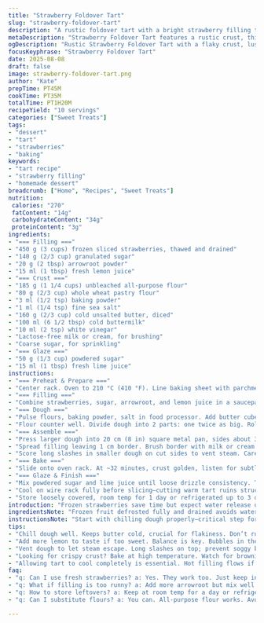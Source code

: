 ```yaml
---
title: "Strawberry Foldover Tart"
slug: "strawberry-foldover-tart"
description: "A rustic foldover tart with a bright strawberry filling thickened with arrowroot instead of cornstarch. The crust swaps out some flour for whole wheat pastry flour for nuttier depth. A splash of lemon juice brightens the berries. Quick to assemble, baked high for golden, flaky edges. Finished with a sharp lime glaze rather than simple sugar icing. This tart holds its shape well and offers a balance of tender crust and juicy, thickened fruit. The berry filling bubbles and thickens, signaling readiness. Ideal for home bakers wanting a straightforward, no-fuss dessert with a slight twist on classic strawberry chausson."
metaDescription: "Strawberry Foldover Tart features a rustic crust, thick strawberry filling, and a tangy lime glaze. Perfect for a simple yet impressive dessert."
ogDescription: "Rustic Strawberry Foldover Tart with a flaky crust, luscious strawberry filling, and a zesty lime glaze. A delightful twist on classic desserts."
focusKeyphrase: "Strawberry Foldover Tart"
date: 2025-08-08
draft: false
image: strawberry-foldover-tart.png
author: "Kate"
prepTime: PT45M
cookTime: PT35M
totalTime: PT1H20M
recipeYield: "10 servings"
categories: ["Sweet Treats"]
tags:
- "dessert"
- "tart"
- "strawberries"
- "baking"
keywords:
- "tart recipe"
- "strawberry filling"
- "homemade dessert"
breadcrumb: ["Home", "Recipes", "Sweet Treats"]
nutrition: 
 calories: "270"
 fatContent: "14g"
 carbohydrateContent: "34g"
 proteinContent: "3g"
ingredients:
- "=== Filling ==="
- "450 g (3 cups) frozen sliced strawberries, thawed and drained"
- "140 g (2/3 cup) granulated sugar"
- "20 g (2 tbsp) arrowroot powder"
- "15 ml (1 tbsp) fresh lemon juice"
- "=== Crust ==="
- "185 g (1 1/4 cups) unbleached all-purpose flour"
- "80 g (2/3 cup) whole wheat pastry flour"
- "3 ml (1/2 tsp) baking powder"
- "1 ml (1/4 tsp) fine sea salt"
- "160 g (2/3 cup) cold unsalted butter, diced"
- "100 ml (6 1/2 tbsp) cold buttermilk"
- "10 ml (2 tsp) white vinegar"
- "Lactose-free milk or cream, for brushing"
- "Coarse sugar, for sprinkling"
- "=== Glaze ==="
- "50 g (1/3 cup) powdered sugar"
- "15 ml (1 tbsp) fresh lime juice"
instructions:
- "=== Preheat & Prepare ==="
- "Center rack. Oven to 210 °C (410 °F). Line baking sheet with parchment. Cold butter is key — keep it chilled until mixed."
- "=== Filling ==="
- "Combine strawberries, sugar, arrowroot, and lemon juice in a saucepan. Stir constantly over medium heat. Mixture thickens and bubbles with a glossy sheen. Taste for balance - more lemon cuts sweetness if dull. Off heat, cover with plastic touching surface. Chill 45 minutes; filling cool but not frozen."
- "=== Dough ==="
- "Pulse flours, baking powder, salt in food processor. Add butter cubes, pulse short bursts till peas-sized lumps remain. Mix buttermilk and vinegar, add gradually while pulsing. Dough just comes together — avoid overmixing or it gets tough."
- "Flour counter well. Divide dough into 2 parts: one twice as big. Roll larger to 27 cm (10.5 in) square, smaller 20 cm (8 in). Chill both 15 minutes to firm up and prevent shrink."
- "=== Assemble ==="
- "Press larger dough into 20 cm (8 in) square metal pan, sides about 3/4 height. Trim edges flush, no gaps."
- "Spread filling leaving 1 cm border. Brush border with milk or cream for seal."
- "Score long slashes in smaller dough on cut sides to vent steam. Carefully lift and cover filling. Crimp edges firmly to lock. Brush top with milk. Sprinkle coarse sugar evenly."
- "=== Bake ==="
- "Slide onto oven rack. At ~32 minutes, crust golden, listen for subtle crackle of crisping edges, bottom browned but not burnt. If bottom feels soft when lightly lifted, return 3–5 minutes. Don’t rush cool — sizzle inside indicates filling still sets."
- "=== Glaze & Finish ==="
- "Mix powdered sugar and lime juice until loose drizzle consistency. Transfer to small piping bag or zip bag with corner snipped. Drizzle across tart in thin, irregular lines. Sets quickly with room air."
- "Cool on wire rack fully before slicing—cutting warm tart ruins structure, squishing filling."
- "Store loosely covered, room temp for 1 day or refrigerated up to 3 days. Bring to room temp before serving."
introduction: "Frozen strawberries save time but expect water release on thawing. Thickening needs arrowroot over cornstarch for clearer, less gummy finish—less is more here. Whole wheat pastry flour adds slight nuttiness and stronger dough structure without toughness. Vinegar plus buttermilk acids activate baking powder better. Rolling dough chilled keeps butter bits intact for flaky layers—not a paste. Long slits vent steam and prevent soggy top. Sugar sprinkling caramelizes into a crunchy top. Lime juice glaze cuts sweetness with a fresh finish. Timing flexible; cues matter more—the dough’s look, filling’s bubble, the crust’s smell. Chill filling, dough, chills keep everything measured. Expect some cracks, rustic look. Slice carefully. Storage needs care to avoid sogginess. Ready for some classic French skill with a twist."
ingredientsNote: "Frozen fruit defrosted fully and drained avoids watery mess but don’t squeeze or juice too much, need body. Arrowroot yields clear, shiny filling, less pasty than cornstarch, works best with acid like lemon for thickening. Substitutions: use tapioca starch if arrowroot unavailable. Whole wheat pastry flour up to 30% adds flavor, strength; avoid straight whole wheat flour or will toughen. Buttermilk vinegar mix acidify batter activating baking powder; if unavailable, yogurt or lemon juice works but adjust quantity for dough hydration. Butter must be very cold, cut size of peas; melted butter ruins flakiness. Milk brushing encourages golden hue and seals dough edges; cream richer but prone to burning – watch oven. Glaze lime juice swaps out water, adds zing. Sugar on top gives crunch, but can burn easily if oven is too hot—watch closely."
instructionsNote: "Start with chilling dough properly—critical step for flaky crust. Mixing butter lumps sized carefully; too fine, dough’s greasy; too big, uneven bake. Roll dough evenly for uniform bake; patch holes by pressing extra dough, no re-rolling or gluten toughens. Assemble quickly, chill again if dough warms. Baking high temp produces crispy edges, prevents wet bottom; crackling sounds signal progressing bake. Use tactile cues: crust should lift firm, bottom browned not burnt. Filling bubbles turn thick and glossy when ready. Let cool on rack to set structure; hot filling flows out if cut too early. Glaze applied last so doesn’t burn; piping better than spoon for control. Cooling overnight improves flavor melding. Watch for shrinks—dont overstretch dough or edges pull back. Rest between steps saves frustration. Expect rustic look, not polished pie. Slicing needs serrated knife, light sawing motion to avoid tearing crust."
tips:
- "Chill dough well. Keeps butter cold, crucial for flakiness. Don’t rush letting it rest. Stop mixing when dough barely comes together; overworking toughens it. Air pockets matter. Lumpy butter is good."
- "Add more lemon to taste if too sweet. Balance is key. Bubbles in the filling? Sweetness changes too. Cover filling when cooling to prevent skin. Time well spent chilling; filling should be cool but not icy."
- "Vent dough to let steam escape. Long slashes on top; prevent soggy bits. If edges crack, fix with extra dough patches, don't reroll. Quick assembly helps maintain temperature."
- "Looking for crispy crust? Bake at high temperature. Watch for browning around edges. When it crackles, it’s close. Don’t mistake the sizzle for done; filling needs time to thicken."
- "Allowing tart to cool completely is essential. Hot filling flows if you slice too early. Serve at room temperature for flavors, textures to settle. Drizzle glaze after cooling."
faq:
- "q: Can I use fresh strawberries? a: Yes. They work too. Just keep in mind they contain more water. Adjust thickening if needed. Cook longer to achieve thickness."
- "q: What if filling is too runny? a: Add more arrowroot but mix well. Too much leads to gumminess. Monitor while cooling; it thickens as it sits."
- "q: How to store leftovers? a: Keep at room temp for a day or refrigerated for up to three. Cover loosely to avoid moisture. Come back to room temp before serving."
- "q: Can I substitute flours? a: You can. All-purpose flour works. Avoid regular whole wheat; dough turns tough. This swaps flavor, texture."

---
```

